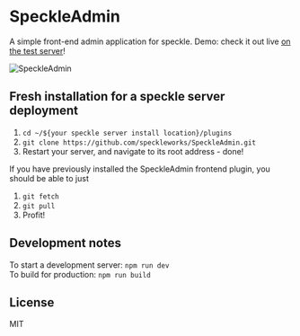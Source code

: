 # SpeckleAdmin
A simple front-end admin application for speckle. Demo: check it out live [on the test server](https://hestia.speckle.works)!

![SpeckleAdmin](https://user-images.githubusercontent.com/7696515/57015016-79c5f500-6c0a-11e9-9bfe-7af41e6ffd4f.png)

## Fresh installation for a speckle server deployment

1. `cd ~/${your speckle server install location}/plugins`
2. `git clone https://github.com/speckleworks/SpeckleAdmin.git`
3. Restart your server, and navigate to its root address - done!

If you have previously installed the SpeckleAdmin frontend plugin, you should be able to just
1. `git fetch`
2. `git pull`
3. Profit!

## Development notes

To start a development server: `npm run dev`  
To build for production: `npm run build`

## License
MIT




